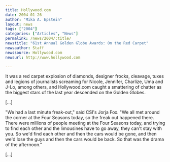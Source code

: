 ```yaml
---
title: Hollywood.com
date: 2004-01-26
author: "Mika A. Epstein"
layout: news
tags: ["2004"]
categories: ["Articles", "News"]
permalink: /news/2004/:title/
newstitle: "61st Annual Golden Globe Awards: On the Red Carpet"
newsauthor: Staff
newssource: Hollywood.com
newsurl: http://www.hollywood.com

---
```


It was a red carpet explosion of diamonds, designer frocks, cleavage, tuxes and legions of journalists screaming for Nicole, Jennifer, Charlize, Uma and J-Lo, among others, and Hollywood.com caught a smattering of chatter as the biggest stars of the last year descended on the Golden Globes.

[...]

"We had a last minute freak-out," said CSI's Jorja Fox. "We all met around the corner at the Four Seasons today, so the freak out happened there. There were millions of people meeting at the Four Seasons today, and trying to find each other and the limousines have to go away, they can't stay with you. So we'd find each other and then the cars would be gone, and then we'd lose the guys and then the cars would be back. So that was the drama of the afternoon."

[...]

